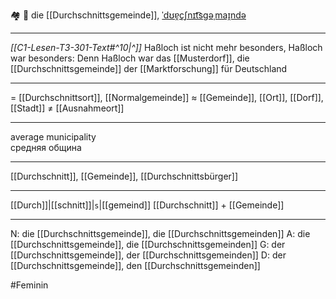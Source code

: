 🏘️ 🔴 die [[Durchschnittsgemeinde]], [ˈdʊɐ̯çʃnɪt͡sɡəˌmaɪ̯ndə](https://youglish.com/pronounce/Durchschnittsgemeinde/german)

---
*[[C1-Lesen-T3-301-Text#^10|^]]* Haßloch ist nicht mehr besonders, Haßloch war besonders: Denn Haßloch war das [[Musterdorf]], die [[Durchschnittsgemeinde]] der [[Marktforschung]] für Deutschland

---
= [[Durchschnittsort]], [[Normalgemeinde]]
≈ [[Gemeinde]], [[Ort]], [[Dorf]], [[Stadt]]
≠ [[Ausnahmeort]]

---
average municipality  
средняя община

---
[[Durchschnitt]], [[Gemeinde]], [[Durchschnittsbürger]]

---
[[Durch]]|[[schnitt]]|`s`|[[gemeind]]
[[Durchschnitt]] + [[Gemeinde]]


---
N: die [[Durchschnittsgemeinde]], die [[Durchschnittsgemeinden]]
A: die [[Durchschnittsgemeinde]], die [[Durchschnittsgemeinden]]
G: der [[Durchschnittsgemeinde]], der [[Durchschnittsgemeinden]]
D: der [[Durchschnittsgemeinde]], den [[Durchschnittsgemeinden]]

#Feminin 